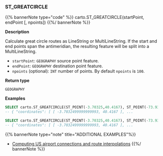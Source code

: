 ### ST_GREATCIRCLE

{{% bannerNote type="code" %}}
carto.ST_GREATCIRCLE(startPoint, endPoint [, npoints])
{{%/ bannerNote %}}

**Description**

Calculate great circle routes as LineString or MultiLineString. If the start and end points span the antimeridian, the resulting feature will be split into a MultiLineString.

* `startPoint`: `GEOGRAPHY` source point feature.
* `endPoint`: `GEOGRAPHY` destination point feature.
* `npoints` (optional): `INT` number of points. By default `npoints` is `100`.

**Return type**

`GEOGRAPHY`

**Examples**

``` sql
SELECT carto.ST_GREATCIRCLE(ST_POINT(-3.70325,40.4167), ST_POINT(-73.9385,40.6643));
-- { "coordinates": [ [ -3.7032499999999993, 40.4167 ], ...
```

``` sql
SELECT carto.ST_GREATCIRCLE(ST_POINT(-3.70325,40.4167), ST_POINT(-73.9385,40.6643), 20);
-- { "coordinates": [ [ -3.7032499999999993, 40.4167 ], ...
```

{{% bannerNote type="note" title="ADDITIONAL EXAMPLES"%}}

* [Computing US airport connections and route interpolations](/analytics-toolbox-snowflake/examples/computing-us-airport-connections-and-route-interpolations/)
{{%/ bannerNote %}}

